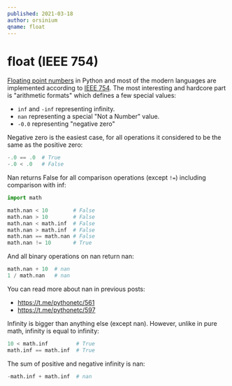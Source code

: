 ```yaml
---
published: 2021-03-18
author: orsinium
qname: float
---
```


# float (IEEE 754)

[Floating point numbers](https://en.wikipedia.org/wiki/Floating-point_arithmetic) in Python and most of the modern languages are implemented according to [IEEE 754](https://en.wikipedia.org/wiki/IEEE_754). The most interesting and hardcore part is "arithmetic formats" which defines a few special values:

+ `inf` and `-inf` representing infinity.
+ `nan` representing a special "Not a Number" value.
+ `-0.0` representing "negative zero"

Negative zero is the easiest case, for all operations it considered to be the same as the positive zero:

```python
-.0 == .0  # True
-.0 < .0   # False
```

Nan returns False for all comparison operations (except `!=`) including comparison with inf:

```python
import math

math.nan < 10        # False
math.nan > 10        # False
math.nan < math.inf  # False
math.nan > math.inf  # False
math.nan == math.nan # False
math.nan != 10       # True
```

And all binary operations on nan return nan:

```python
math.nan + 10  # nan
1 / math.nan   # nan
```

You can read more about nan in previous posts:

+ <https://t.me/pythonetc/561>
+ <https://t.me/pythonetc/597>

Infinity is bigger than anything else (except nan). However, unlike in pure math, infinity is equal to infinity:

```python
10 < math.inf         # True
math.inf == math.inf  # True
```

The sum of positive and negative infinity is nan:

```python
-math.inf + math.inf  # nan
```
